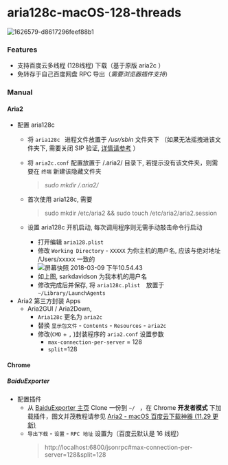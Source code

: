 # aria128c-macOS-128-threads

![1626579-d8617296feef88b1](https://ws3.sinaimg.cn/large/006tNc79gy1fp58oqa50nj31kw0m3gos.jpg)

### Features

- 支持百度云多线程 (128线程) 下载（基于原版 aria2c ）
- 免转存于自己百度网盘 RPC 导出（_需要浏览器插件支持_）

### Manual

#### Aria2

- 配置 aria128c 
  - 将 `aria128c ` 进程文件放置于 _/usr/sbin_ 文件夹下 （如果无法摇拽进该文件夹下, 需要关闭 SIP 验证, [详情请参考](https://www.imore.com/el-capitan-system-integrity-protection-helps-keep-malware-away) ）

  - 将 `aria2c.conf` 配置放置于 /.aria2/ 目录下, 若提示没有该文件夹，则需要在 `终端` 新建该隐藏文件夹  

    > _sudo mkdir /.aria2/_ 

  - 首次使用 aria128c, 需要 

    > sudo mkdir /etc/aria2 && sudo touch /etc/aria2/aria2.session

  - 设置 aria128c 开机启动, 每次调用程序则无需手动敲击命令行启动

    - 打开编辑 `aria128.plist` 
    - 修改 `Working Directory` - `XXXXX` 为你主机的用户名, 应该与绝对地址 /Users/xxxxx 一致的 
    - ![屏幕快照 2018-03-09 下午10.54.43](https://ws2.sinaimg.cn/large/006tNc79gy1fp7pi6eh04j30gs09qmxs.jpg)
    - 如上图, sarkdavidson 为我本机的用户名
    - 修改完成后并保存, 将 `aria128c.plist  `放置于 `~/Library/LaunchAgents` 
- Aria2 第三方封装 Apps 
  - Aria2GUI / Aria2Down,
    - `Aria128c` 更名为 `aria2c`
    - 替换 `显示包文件` - `Contents` - `Resources` - `aria2c` 
    - 修改(`CMD` + `,` )封装程序的 `aria2.conf` 设置参数
      - `max-connection-per-server` = 128
      - `split`=128


#### Chrome

##### BaiduExporter

- 配置插件
  - 从 [BaiduExporter 主页](https://github.com/acgotaku/BaiduExporter) Clone 一份到 `~/ ` ，在 Chrome **开发者模式** 下加载插件，图文并茂教程请参见 [Aria2 - macOS 百度云下载神器 (11.29 更新)](https://www.jianshu.com/p/6df3663fb472)
  - `导出下载` - `设置` - `RPC 地址` 设置为（百度云默认是 16 线程）
    > http://localhost:6800/jsonrpc#max-connection-per-server=128&split=128


